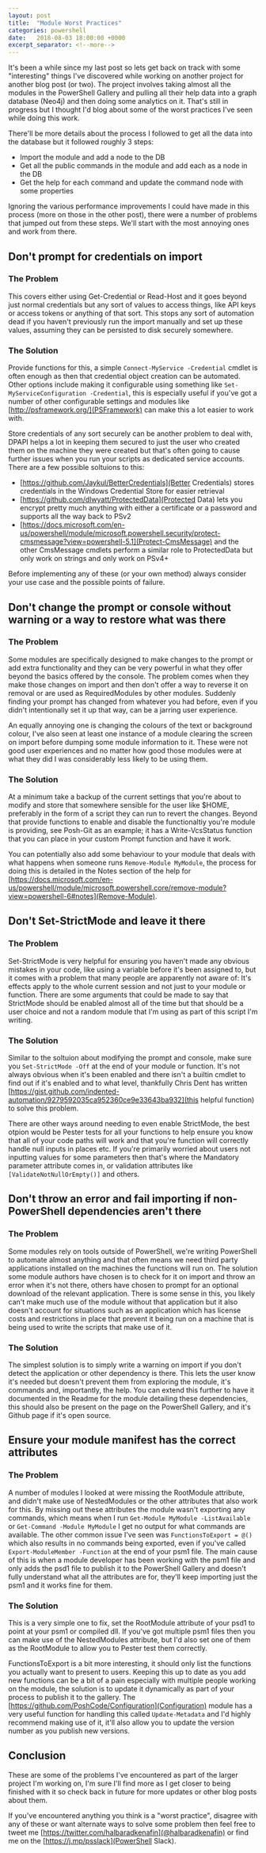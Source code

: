```yaml
---
layout: post
title:  "Module Worst Practices"
categories: powershell
date:   2018-08-03 18:00:00 +0000
excerpt_separator: <!--more-->
---
```


It's been a while since my last post so lets get back on track with some "interesting" things I've discovered while working on another project for another blog post (or two). The project involves taking almost all the modules in the PowerShell Gallery and pulling all their help data into a graph database (Neo4j) and then doing some analytics on it. That's still in progress but I thought I'd blog about some of the worst practices I've seen while doing this work.

<!--more-->

There'll be more details about the process I followed to get all the data into the database but it followed roughly 3 steps:

- Import the module and add a node to the DB
- Get all the public commands in the module and add each as a node in the DB
- Get the help for each command and update the command node with some properties

Ignoring the various performance improvements I could have made in this process (more on those in the other post), there were a number of problems that jumped out from these steps. We'll start with the most annoying ones and work from there.

## Don't prompt for credentials on import

### The Problem

This covers either using Get-Credential or Read-Host and it goes beyond just normal credentials but any sort of values to access things, like API keys or access tokens or anything of that sort. This stops any sort of automation dead if you haven't previously run the import manually and set up these values, assuming they can be persisted to disk securely somewhere.

### The Solution

Provide functions for this, a simple `Connect-MyService -Credential` cmdlet is often enough as then that credential object creation can be automated. Other options include making it configurable using something like `Set-MyServiceConfiguration -Credential`, this is especially useful if you've got a number of other configurable settings and modules like [http://psframework.org/](PSFramework) can make this a lot easier to work with.

Store credentials of any sort securely can be another problem to deal with, DPAPI helps a lot in keeping them secured to just the user who created them on the machine they were created but that's often going to cause further issues when you run your scripts as dedicated service accounts. There are a few possible soltuions to this:

- [https://github.com/Jaykul/BetterCredentials](Better Credentials) stores credentials in the Windows Credential Store for easier retrieval
- [https://github.com/dlwyatt/ProtectedData](Protected Data) lets you encrypt pretty much anything with either a certificate or a password and supports all the way back to PSv2
- [https://docs.microsoft.com/en-us/powershell/module/microsoft.powershell.security/protect-cmsmessage?view=powershell-5.1](Protect-CmsMessage) and the other CmsMessage cmdlets perform a similar role to ProtectedData but only work on strings and only work on PSv4+

Before implementing any of these (or your own method) always consider your use case and the possible points of failure.

## Don't change the prompt or console without warning or a way to restore what was there

### The Problem

Some modules are specifically designed to make changes to the prompt or add extra functionality and they can be very powerful in what they offer beyond the basics offered by the console. The problem comes when they make those changes on import and then don't offer a way to reverse it on removal or are used as RequiredModules by other modules. Suddenly finding your prompt has changed from whatever you had before, even if you didn't intentionally set it up that way, can be a jarring user experience.

An equally annoying one is changing the colours of the text or background colour, I've also seen at least one instance of a module clearing the screen on import before dumping some module information to it. These were not good user experiences and no matter how good those modules were at what they did I was considerably less likely to be using them.

### The Solution

At a minimum take a backup of the current settings that you're about to modify and store that somewhere sensible for the user like $HOME, preferably in the form of a script they can run to revert the changes. Beyond that provide functions to enable and disable the functionaltiy you're module is providing, see Posh-Git as an example; it has a Write-VcsStatus function that you can place in your custom Prompt function and have it work.

You can potentially also add some behaviour to your module that deals with what happens when someone runs `Remove-Module MyModule`, the process for doing this is detailed in the Notes section of the help for [https://docs.microsoft.com/en-us/powershell/module/microsoft.powershell.core/remove-module?view=powershell-6#notes](Remove-Module).

## Don't Set-StrictMode and leave it there

### The Problem

Set-StrictMode is very helpful for ensuring you haven't made any obvious mistakes in your code, like using a variable before it's been assigned to, but it comes with a problem that many people are apparently not aware of: It's effects apply to the whole current session and not just to your module or function. There are some arguments that could be made to say that StrictMode should be enabled almost all of the time but that should be a user choice and not a random module that I'm using as part of this script I'm writing.

### The Solution

Similar to the soltuion about modifying the prompt and console, make sure you `Set-StrictMode -Off` at the end of your module or function. It's not always obvious when it's been enabled and there isn't a builtin cmdlet to find out if it's enabled and to what level, thankfully Chris Dent has written [https://gist.github.com/indented-automation/9279592035ca952360ce9e33643ba932](this helpful function) to solve this problem.

There are other ways around needing to even enable StrictMode, the best otpion would be Pester tests for all your functions to help ensure you know that all of your code paths will work and that you're function will correctly handle null inputs in places etc. If you're primarily worried about users not inputting values for some parameters then that's where the Mandatory parameter attribute comes in, or validation attributes like `[ValidateNotNullOrEmpty()]` and others.

## Don't throw an error and fail importing if non-PowerShell dependencies aren't there

### The Problem

Some modules rely on tools outside of PowerShell, we're writing PowerShell to automate almost anything and that often means we need third party applications installed on the machines the functions will run on. The solution some module authors have chosen is to check for it on import and throw an error when it's not there, others have chosen to prompt for an optional download of the relevant application. There is some sense in this, you likely can't make much use of the module without that application but it also doesn't account for situations such as an application which has license costs and restrictions in place that prevent it being run on a machine that is being used to write the scripts that make use of it.

### The Solution

The simplest solution is to simply write a warning on import if you don't detect the application or other dependency is there. This lets the user know it's needed but doesn't prevent them from exploring the module, it's commands and, importantly, the help. You can extend this further to have it documented in the Readme for the module detailing these dependencies, this should also be present on the page on the PowerShell Gallery, and it's Github page if it's open source.

## Ensure your module manifest has the correct attributes

### The Problem

A number of modules I looked at were missing the RootModule attribute, and didn't make use of NestedModules or the other attributes that also work for this. By missing out these attributes the module wasn't exporting any commands, which means when I run `Get-Module MyModule -ListAvailable` or `Get-Command -Module MyModule` I get no output for what commands are available. The other common issue I've seen was `FunctionsToExport = @()` which also results in no commands being exported, even if you've called `Export-ModuleMember -Function` at the end of your psm1 file. The main cause of this is when a module developer has been working with the psm1 file and only adds the psd1 file to publish it to the PowerShell Gallery and doesn't fully understand what all the attributes are for, they'll keep importing just the psm1 and it works fine for them.

### The Solution

This is a very simple one to fix, set the RootModule attribute of your psd1 to point at your psm1 or compiled dll. If you've got multiple psm1 files then you can make use of the NestedModules attribute, but I'd also set one of them as the RootModule to allow you to Pester test them correctly.

FunctionsToExport is a bit more interesting, it should only list the functions you actually want to present to users. Keeping this up to date as you add new functions can be a bit of a pain especially with multiple people working on the module, the solution is to update it dynamically as part of your process to publish it to the gallery. The [https://github.com/PoshCode/Configuration](Configuration) module has a very useful function for handling this called `Update-Metadata` and I'd highly recommend making use of it, it'll also allow you to update the version number as you publish new versions.

## Conclusion

These are some of the problems I've encountered as part of the larger project I'm working on, I'm sure I'll find more as I get closer to being finished with it so check back in future for more updates or other blog posts about them.

If you've encountered anything you think is a "worst practice", disagree with any of these or want alternate ways to solve some problem then feel free to tweet me [https://twitter.com/halbaradkenafin](@halbaradkenafin) or find me on the [https://j.mp/psslack](PowerShell Slack).
